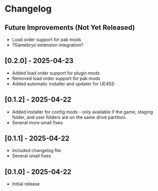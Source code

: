 # Changelog

## Future Improvements (Not Yet Released)
- Load order support for pak mods
- ?Gamebryo extension integration?

## [0.2.0] - 2025-04-23
- Added load order support for plugin mods 
- Removed load order support for pak mods
- Added automatic installer and updater for UE4SS

## [0.1.2] - 2025-04-22
- Added installer for config mods - only available if the game, staging folder, and user folders are on the same drive partition.
- Several more small fixes

## [0.1.1] - 2025-04-22
- Included changelog file
- Several small fixes

## [0.1.0] - 2025-04-22
- Initial release